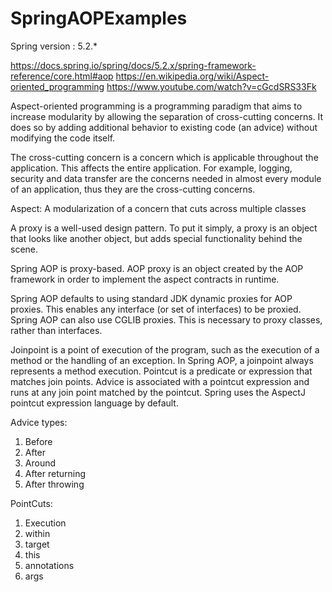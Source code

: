 # SpringAOPExamples
Spring version : 5.2.*

https://docs.spring.io/spring/docs/5.2.x/spring-framework-reference/core.html#aop
https://en.wikipedia.org/wiki/Aspect-oriented_programming
https://www.youtube.com/watch?v=cGcdSRS33Fk


Aspect-oriented programming is a programming paradigm that aims to increase modularity by allowing the separation of cross-cutting concerns.
It does so by adding additional behavior to existing code (an advice) without modifying the code itself.

The cross-cutting concern is a concern which is applicable throughout the application. This affects the entire application. For example, logging, security and data transfer are the concerns needed in almost every module of an application, thus they are the cross-cutting concerns.

Aspect: A modularization of a concern that cuts across multiple classes

A proxy is a well-used design pattern. To put it simply, a proxy is an object that looks like another object, but adds special functionality behind the scene.

Spring AOP is proxy-based. AOP proxy is an object created by the AOP framework in order to implement the aspect contracts in runtime.

Spring AOP defaults to using standard JDK dynamic proxies for AOP proxies. This enables any interface (or set of interfaces) to be proxied. Spring AOP can also use CGLIB proxies. This is necessary to proxy classes, rather than interfaces.

Joinpoint is a point of execution of the program, such as the execution of a method or the handling of an exception. 
In Spring AOP, a joinpoint always represents a method execution.
Pointcut is a predicate or expression that matches join points.
Advice is associated with a pointcut expression and runs at any join point matched by the pointcut.
Spring uses the AspectJ pointcut expression language by default.

Advice types:
1) Before
2) After
3) Around
4) After returning
5) After throwing

PointCuts:
1) Execution
2) within
3) target
4) this
5) annotations
6) args
